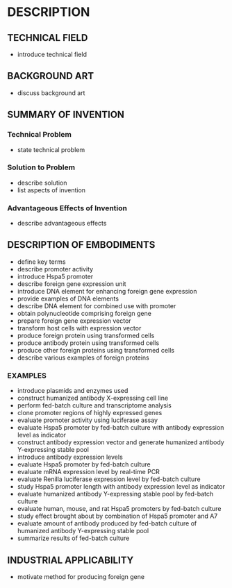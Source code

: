 # DESCRIPTION

## TECHNICAL FIELD

- introduce technical field

## BACKGROUND ART

- discuss background art

## SUMMARY OF INVENTION

### Technical Problem

- state technical problem

### Solution to Problem

- describe solution
- list aspects of invention

### Advantageous Effects of Invention

- describe advantageous effects

## DESCRIPTION OF EMBODIMENTS

- define key terms
- describe promoter activity
- introduce Hspa5 promoter
- describe foreign gene expression unit
- introduce DNA element for enhancing foreign gene expression
- provide examples of DNA elements
- describe DNA element for combined use with promoter
- obtain polynucleotide comprising foreign gene
- prepare foreign gene expression vector
- transform host cells with expression vector
- produce foreign protein using transformed cells
- produce antibody protein using transformed cells
- produce other foreign proteins using transformed cells
- describe various examples of foreign proteins

### EXAMPLES

- introduce plasmids and enzymes used
- construct humanized antibody X-expressing cell line
- perform fed-batch culture and transcriptome analysis
- clone promoter regions of highly expressed genes
- evaluate promoter activity using luciferase assay
- evaluate Hspa5 promoter by fed-batch culture with antibody expression level as indicator
- construct antibody expression vector and generate humanized antibody Y-expressing stable pool
- introduce antibody expression levels
- evaluate Hspa5 promoter by fed-batch culture
- evaluate mRNA expression level by real-time PCR
- evaluate Renilla luciferase expression level by fed-batch culture
- study Hspa5 promoter length with antibody expression level as indicator
- evaluate humanized antibody Y-expressing stable pool by fed-batch culture
- evaluate human, mouse, and rat Hspa5 promoters by fed-batch culture
- study effect brought about by combination of Hspa5 promoter and A7
- evaluate amount of antibody produced by fed-batch culture of humanized antibody Y-expressing stable pool
- summarize results of fed-batch culture

## INDUSTRIAL APPLICABILITY

- motivate method for producing foreign gene

